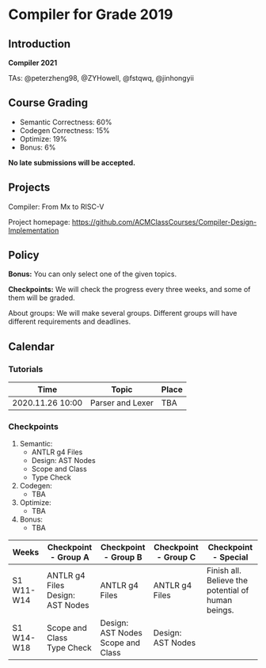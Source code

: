 # Compiler for Grade 2019

## Introduction
**Compiler 2021**

TAs: @peterzheng98, @ZYHowell, @fstqwq, @jinhongyii

## Course Grading
- Semantic Correctness: 60%
- Codegen Correctness: 15%
- Optimize: 19%
- Bonus: 6%

**No late submissions will be accepted.**

## Projects
Compiler: From Mx to RISC-V

Project homepage: https://github.com/ACMClassCourses/Compiler-Design-Implementation


## Policy
**Bonus:** You can only select one of the given topics.

**Checkpoints:** We will check the progress every three weeks, and some of them will be graded.

About groups: We will make several groups. Different groups will have different requirements and deadlines.
## Calendar
### Tutorials

| Time | Topic | Place | 
|-------|--------------------|---|
| 2020.11.26 10:00 | Parser and Lexer | TBA|

### Checkpoints
1. Semantic:
    - ANTLR g4 Files
    - Design: AST Nodes
    - Scope and Class
    - Type Check
2. Codegen:
    - TBA
3. Optimize:
    - TBA
4. Bonus:
    - TBA

| Weeks | Checkpoint - Group A | Checkpoint - Group B | Checkpoint - Group C | Checkpoint - Special |
|-------|--------------------|----------------------|--------------------|----------------------|
| S1 W11-W14 | ANTLR g4 Files<br> Design: AST Nodes <br /> | ANTLR g4 Files | ANTLR g4 Files | Finish all. Believe the potential of human beings.|
| S1 W14-W18 | Scope and Class<br> Type Check <br /> | Design: AST Nodes<br> Scope and Class <br /> | Design: AST Nodes |  |